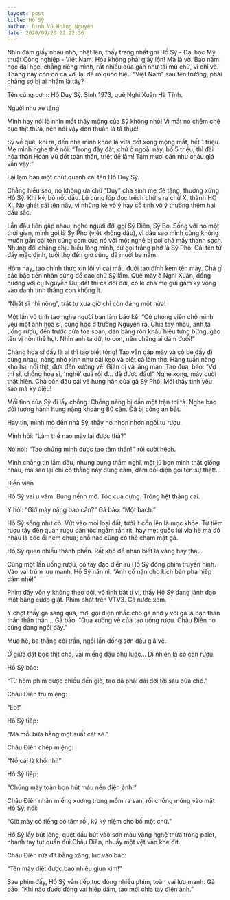```yaml
---
layout: post
title: Hồ Sỹ
author: Đinh Vũ Hoàng Nguyên
date: 2020/09/20 22:22:36
---
```


Nhìn đám giấy nhàu nhò, nhặt lên, thấy trang nhất ghi Hồ Sỹ - Đại học Mỹ thuật Công nghiệp - Việt Nam. Hóa không phải giấy lộn! Mà là vở. Bao năm học đại học, chẳng riêng mình, rất nhiều đứa gần như tái mù chữ, vì chỉ vẽ. Thằng này còn có cả vở, lại đề rõ quốc hiệu “Việt Nam” sau tên trường, phải chăng sợ bị ai nhầm là tây?

Tên cúng cơm: Hồ Duy Sỹ. Sinh 1973, quê Nghi Xuân Hà Tĩnh.

Người như xe tăng.

Mình hay nói là nhìn mắt thấy mộng của Sỹ không nhỏ! Vì mắt nó chễm chệ cục thịt thừa, nên nói vậy đơn thuần là tả thực!

Sỹ về quê, khi ra, đến nhà mình khoe là vừa đốt xong mộng mắt, hết 1 triệu. Mẹ mình nghe thế nói: “Trong đấy đắt, chứ ở ngoài này, bỏ 5 triệu, thì đài hóa thân Hoàn Vũ đốt toàn thân, triệt để lắm! Tám mươi cân như cháu giá vẫn vậy!”

Lại lạm bàn một chút quanh cái tên Hồ Duy Sỹ.

Chẳng hiểu sao, nó không ưa chữ “Duy” cha sinh mẹ đẻ tặng, thường xứng Hồ Sỹ. Khi ký, bỏ nốt dấu. Lũ cùng lớp đọc trệch chữ s ra chữ X, thành HO XI. Nó ghét cái tên này, vì những kẻ vô ý hay cố tình vô ý thường thêm hai dấu sắc.

Lần đầu tiên gặp nhau, nghe người đời gọi Sỹ Điên, Sỹ Bọ. Sống với nó một thời gian, mình gọi là Sy Pho (viết không dấu), vì dẫu sao mình cũng không muốn gắn cái tên cúng cơm của nó với một nghề bị coi chả mấy thanh sạch. Nhưng đời chẳng chịu hiểu lòng mình, cứ gọi trắng phớ là Sỹ Phò. Cái tên từ đấy mặc định, tuổi thọ đến giờ cũng đã mười ba năm.

Hôm nay, tao chính thức xin lỗi vì cái mẩu đuôi tao đính kèm tên mày. Chả gì các bậc tiền nhân cũng để cao chữ Sỹ lắm. Quê mày ở Nghi Xuân, đồng hương với cụ Nguyễn Du, đất thi ca đời đời, có lẽ cha mẹ gửi gắm kỳ vọng vào danh tính thằng con không ít.

“Nhất sĩ nhì nông”, trật tự xưa giờ chỉ còn đáng một nửa!

Một lần vô tình tao nghe người bạn làm báo kể: “Cô phóng viên chỗ mình yêu một anh họa sĩ, cũng học ở trường Nguyên ra. Chia tay nhau, anh ta uống rượu, đến trước cửa tòa soạn, dán băng rôn khẩu hiệu tưng bừng, gào tên vị hôn thê hụt. Nhìn anh ta dữ, to con, nên chẳng ai dám đuổi!”

Chàng họa sĩ đấy là ai thì tao biết tỏng! Tao vẫn gặp mày và cô bé đấy đi cùng nhau, nàng nhỏ xinh như cái kẹo và biết cả làm thơ. Hàng tuần nàng kho hai nồi thịt, đưa đến xưởng vẽ. Giản dị và lãng mạn. Tao đùa, bảo: “Vợ thi sĩ, chồng họa sĩ, 'nghệ’ quá rồi đ... đẻ được đâu!” Nghe xong, mày cười thật hiền. Chả còn đâu cái vẻ hung hãn của gã Sỹ Phò! Mới thấy tình yêu sao mà kỳ diệu!

Mối tình của Sỹ đi lấy chổng. Chồng nàng bị dần một trận tơi tả. Nghe bảo đối tượng hành hung nặng khoảng 80 cân. Đã bị công an bắt.

Hay tin, mình mò đến nhà Sỹ, thấy nó nhơn nhơn ngồi tu rượu.

Mình hỏi: “Làm thế nào mày lại được thả?”

Nó nói: “Tao chứng minh được tao tâm thần!”, rồi cười hệch.

Mình chẳng tin lắm đâu, nhưng bụng thầm nghĩ, một lũ bọn mình thật giống nhau, mà sao lại chỉ có thằng này dũng cảm, dám đối diện gọi tên sự thật!...

Diễn viên

Hồ Sỹ vai u vâm. Bụng nếnh mỡ. Tóc cua dựng. Trông hệt thằng cai.

Y hỏi: “Giờ mày nặng bao cân?” Gã bảo: “Một bách.”

Hồ Sỹ sống như cỏ. Vứt vào mọi loại đất, tưới ít cồn lên là mọc khỏe. Từ tiệm rượu tây đến quán rượu dân tộc ngâm rắn rít, hay mẹt quốc lủi vỉa hè mà đồ nhậu là cóc ổi nem chua; chỗ nào cũng có thể chạm mặt gã.

Hồ Sỹ quen nhiều thành phần. Rất khó để nhận biết là vàng hay thau.

Cũng một lần uống rượu, có tay đạo diễn rủ Hồ Sỹ đóng phim truyền hình. Vào vai trùm lưu manh. Hồ Sỹ năn nỉ: “Anh cố nặn cho kịch bản pha hiếp dâm nhé!”

Phim đấy vốn y không theo dõi, vô tình bật ti vi, thấy Hồ Sỹ đang lãnh đạo một băng cướp giật. Phim phát trên VTV3. Cả nước xem.

Y chợt thấy gã sang quá, mới gọi điện nhắc cho gã nhớ y với gã là bạn thân thẩn thần thân... Gã bảo: “Qua xưởng vẽ của tao uống rượu. Châu Điên nó cũng đang ngồi đây.”

Mùa hè, ba thằng cởi trần, ngồi lẫn đống sơn dầu giá vẽ.

Ở giữa đặt bọc thịt chó, vài miếng đậu phụ luộc... Dĩ nhiên là có can rượu.

Hồ Sỹ bảo:

“Từ hôm phim được chiếu đến giờ, tao đã phải đãi đời tới sáu bữa chó.”

Châu Điên tru miệng:

“Eo!”

Hổ Sỹ tiếp:

“Mà mỗi bữa bằng một suất cát sê.”

Châu Điên chép miệng:

“Nổ cái là khổ nhỉ!”

Hồ Sỹ tiếp:

“Chúng mày toàn bọn hút máu nền điện ảnh!”

Châu Điên nhằn miếng xương trong mồm ra sàn, rồi chổng mông vào mặt Hồ Sỹ, nói:

“Giờ mày có tiếng có tăm rồi, ký kỷ niệm cho bố một chữ.”

Hồ Sỹ lẩy bút lông, quệt đầu bút vào sơn màu vàng nghệ thừa trong palet, nhanh tay tụt quần đùi Châu Điên, nhuẩy một vệt vào khe đít.

Châu Điên rửa đít bằng xăng, lúc vào bảo:

“Tên mày diệt được bao nhiêu giun kim!”

Sau phim đấy, Hồ Sỹ vẫn tiếp tục đóng nhiều phim, toàn vai lưu manh. Gã bảo: “Khi nào được đóng vai hiếp dâm, tao mới chia tay điện ảnh.”

